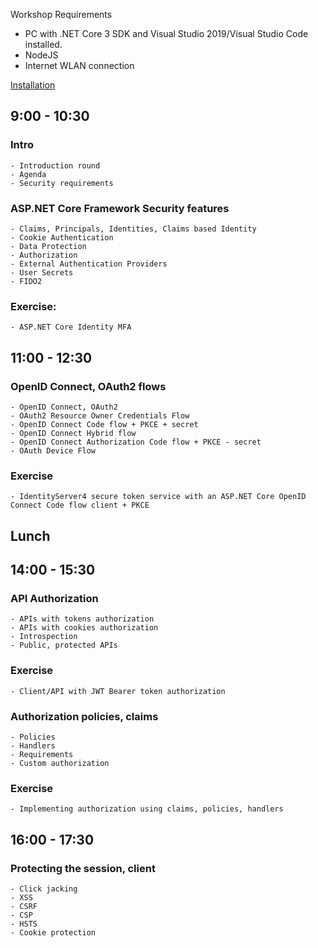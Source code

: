Workshop Requirements

- PC with .NET Core 3 SDK and Visual Studio 2019/Visual Studio Code installed.
- NodeJS
- Internet WLAN connection
 
[Installation](https://github.com/damienbod/AspNetCoreSecurityWorkshop/blob/master/Exercises/installation.md) 

## 9:00 - 10:30

### Intro
	- Introduction round
	- Agenda
	- Security requirements

### ASP.NET Core Framework Security features
	- Claims, Principals, Identities, Claims based Identity
	- Cookie Authentication
	- Data Protection
	- Authorization 
	- External Authentication Providers
	- User Secrets
	- FIDO2
	
### Exercise:
	- ASP.NET Core Identity MFA
	
## 11:00 - 12:30
	
### OpenID Connect, OAuth2 flows
	- OpenID Connect, OAuth2
	- OAuth2 Resource Owner Credentials Flow
	- OpenID Connect Code flow + PKCE + secret
	- OpenID Connect Hybrid flow
	- OpenID Connect Authorization Code flow + PKCE - secret
	- OAuth Device Flow

### Exercise
	- IdentityServer4 secure token service with an ASP.NET Core OpenID Connect Code flow client + PKCE
	
## Lunch

## 14:00 - 15:30

### API Authorization
	- APIs with tokens authorization
	- APIs with cookies authorization
	- Introspection
	- Public, protected APIs

### Exercise
	- Client/API with JWT Bearer token authorization

### Authorization policies, claims
	- Policies
	- Handlers
	- Requirements
	- Custom authorization
	 
### Exercise
	- Implementing authorization using claims, policies, handlers
	
## 16:00 - 17:30

### Protecting the session, client
	- Click jacking
	- XSS
	- CSRF
	- CSP
	- HSTS
	- Cookie protection


